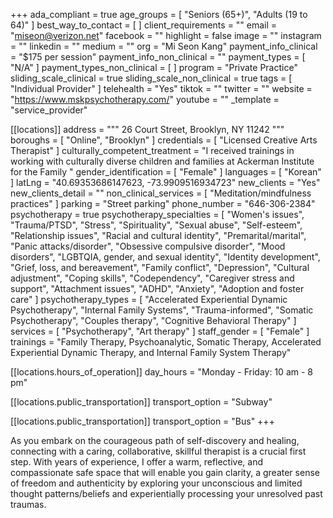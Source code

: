 +++
ada_compliant = true
age_groups = [ "Seniors (65+)", "Adults (19 to 64)" ]
best_way_to_contact = [ ]
client_requirements = ""
email = "miseon@verizon.net"
facebook = ""
highlight = false
image = ""
instagram = ""
linkedin = ""
medium = ""
org = "Mi Seon Kang"
payment_info_clinical = "$175 per session"
payment_info_non_clinical = ""
payment_types = [ "N/A" ]
payment_types_non_clinical = [ ]
program = "Private Practice"
sliding_scale_clinical = true
sliding_scale_non_clinical = true
tags = [ "Individual Provider" ]
telehealth = "Yes"
tiktok = ""
twitter = ""
website = "https://www.mskpsychotherapy.com/"
youtube = ""
_template = "service_provider"

[[locations]]
address = """
26 Court Street, Brooklyn, NY 11242
"""
boroughs = [ "Online", "Brooklyn" ]
credentials = [ "Licensed Creative Arts Therapist" ]
culturally_competent_treatment = "I received trainings in working with culturally diverse children and families at Ackerman Institute for the Family "
gender_identification = [ "Female" ]
languages = [ "Korean" ]
latLng = "40.69353686147623, -73.9909516934723"
new_clients = "Yes"
new_clients_detail = ""
non_clinical_services = [ "Meditation/mindfulness practices" ]
parking = "Street parking"
phone_number = "646-306-2384"
psychotherapy = true
psychotherapy_specialties = [
  "Women's issues",
  "Trauma/PTSD",
  "Stress",
  "Spirituality",
  "Sexual abuse",
  "Self-esteem",
  "Relationship issues",
  "Racial and cultural identity",
  "Premarital/marital",
  "Panic attacks/disorder",
  "Obsessive compulsive disorder",
  "Mood disorders",
  "LGBTQIA, gender, and sexual identity",
  "Identity development",
  "Grief, loss, and bereavement",
  "Family conflict",
  "Depression",
  "Cultural adjustment",
  "Coping skills",
  "Codependency",
  "Caregiver stress and support",
  "Attachment issues",
  "ADHD",
  "Anxiety",
  "Adoption and foster care"
]
psychotherapy_types = [
  "Accelerated Experiential Dynamic Psychotherapy",
  "Internal Family Systems",
  "Trauma-informed",
  "Somatic Psychotherapy",
  "Couples therapy",
  "Cognitive Behavioral Therapy"
]
services = [ "Psychotherapy", "Art therapy" ]
staff_gender = [ "Female" ]
trainings = "Family Therapy, Psychoanalytic, Somatic Therapy, Accelerated Experiential Dynamic Therapy, and Internal Family System Therapy"

  [[locations.hours_of_operation]]
  day_hours = "Monday - Friday: 10 am - 8 pm"

  [[locations.public_transportation]]
  transport_option = "Subway"

  [[locations.public_transportation]]
  transport_option = "Bus"
+++

As you embark on the courageous path of self-discovery and healing, connecting with a caring, collaborative, skillful therapist is a crucial first step. With years of experience, I offer a warm, reflective, and compassionate safe space that will enable you gain clarity, a greater sense of freedom and authenticity by exploring your unconscious and limited thought patterns/beliefs and experientially processing your unresolved past traumas.
